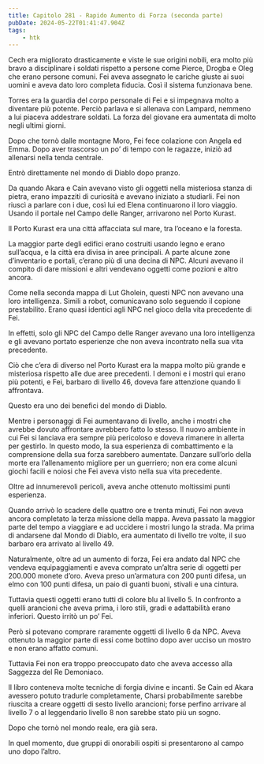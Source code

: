 ```yaml
---
title: Capitolo 281 - Rapido Aumento di Forza (seconda parte)
pubDate: 2024-05-22T01:41:47.904Z
tags:
    - htk
---
```


Cech era migliorato drasticamente e viste le sue origini nobili, era molto più bravo a disciplinare i soldati rispetto a persone come Pierce, Drogba e Oleg che erano persone comuni. Fei aveva assegnato le cariche giuste ai suoi uomini e aveva dato loro completa fiducia. Così il sistema funzionava bene.

Torres era la guardia del corpo personale di Fei e si impegnava molto a diventare più potente. Perciò parlava e si allenava con Lampard, nemmeno a lui piaceva addestrare soldati. La forza del giovane era aumentata di molto negli ultimi giorni.

Dopo che tornò dalle montagne Moro, Fei fece colazione con Angela ed Emma. Dopo aver trascorso un po’ di tempo con le ragazze, iniziò ad allenarsi nella tenda centrale.

Entrò direttamente nel mondo di Diablo dopo pranzo.

Da quando Akara e Cain avevano visto gli oggetti nella misteriosa stanza di pietra, erano impazziti di curiosità e avevano iniziato a studiarli. Fei non riuscì a parlare con i due, così lui ed Elena continuarono il loro viaggio. Usando il portale nel Campo delle Ranger, arrivarono nel Porto Kurast.

Il Porto Kurast era una città affacciata sul mare, tra l’oceano e la foresta.

La maggior parte degli edifici erano costruiti usando legno e erano sull’acqua, e la città era divisa in aree principali. A parte alcune zone d’inventario e portali, c’erano più di una decina di NPC. Alcuni avevano il compito di dare missioni e altri vendevano oggetti come pozioni e altro ancora.

Come nella seconda mappa di Lut Gholein, questi NPC non avevano una loro intelligenza. Simili a robot, comunicavano solo seguendo il copione prestabilito. Erano quasi identici agli NPC nel gioco della vita precedente di Fei.

In effetti, solo gli NPC del Campo delle Ranger avevano una loro intelligenza e gli avevano portato esperienze che non aveva incontrato nella sua vita precedente.

Ciò che c’era di diverso nel Porto Kurast era la mappa molto più grande e misteriosa rispetto alle due aree precedenti. I demoni e i mostri qui erano più potenti, e Fei, barbaro di livello 46, doveva fare attenzione quando li affrontava.

Questo era uno dei benefici del mondo di Diablo.

Mentre i personaggi di Fei aumentavano di livello, anche i mostri che avrebbe dovuto affrontare avrebbero fatto lo stesso. Il nuovo ambiente in cui Fei si lanciava era sempre più pericoloso e doveva rimanere in allerta per gestirlo. In questo modo, la sua esperienza di combattimento e la comprensione della sua forza sarebbero aumentate. Danzare sull’orlo della morte era l’allenamento migliore per un guerriero; non era come alcuni giochi facili e noiosi che Fei aveva visto nella sua vita precedente.

Oltre ad innumerevoli pericoli, aveva anche ottenuto moltissimi punti esperienza.

Quando arrivò lo scadere delle quattro ore e trenta minuti, Fei non aveva ancora completato la terza missione della mappa. Aveva passato la maggior parte del tempo a viaggiare e ad uccidere i mostri lungo la strada. Ma prima di andarsene dal Mondo di Diablo, era aumentato di livello tre volte, il suo barbaro era arrivato al livello 49.

Naturalmente, oltre ad un aumento di forza, Fei era andato dal NPC che vendeva equipaggiamenti e aveva comprato un’altra serie di oggetti per 200.000 monete d’oro. Aveva preso un’armatura con 200 punti difesa, un elmo con 100 punti difesa, un paio di guanti buoni, stivali e una cintura.

Tuttavia questi oggetti erano tutti di colore blu al livello 5. In confronto a quelli arancioni che aveva prima, i loro stili, gradi e adattabilità erano inferiori. Questo irritò un po’ Fei.

Però si potevano comprare raramente oggetti di livello 6 da NPC. Aveva ottenuto la maggior parte di essi come bottino dopo aver ucciso un mostro e non erano affatto comuni.

Tuttavia Fei non era troppo preoccupato dato che aveva accesso alla Saggezza del Re Demoniaco.

Il libro conteneva molte tecniche di forgia divine e incanti. Se Cain ed Akara avessero potuto tradurle completamente, Charsi probabilmente sarebbe riuscita a creare oggetti di sesto livello arancioni; forse perfino arrivare al livello 7 o al leggendario livello 8 non sarebbe stato più un sogno.

Dopo che tornò nel mondo reale, era già sera.

In quel momento, due gruppi di onorabili ospiti si presentarono al campo uno dopo l’altro.



